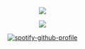 
<div align="center">


<div align="center">


![](https://komarev.com/ghpvc/?username=nvdreclair&style=plastic&color=ff6ec7&label=⚝)


![](https://64.media.tumblr.com/4a96203c06986c9fdee32214ca0869de/8293721374b65fdc-30/s540x810/5c17887e8051b463d5c7721838e80379ebed78a0.gifv)


[![spotify-github-profile](https://spotify-github-profile.kittinanx.com/api/view?uid=314wofu4etpnb4n3jgtgwk5l4bqi&cover_image=true&theme=novatorem&show_offline=false&background_color=121212&interchange=true&bar_color=ffffff&bar_color_cover=false)](https://github.com/kittinan/spotify-github-profile)

<div align="center">
